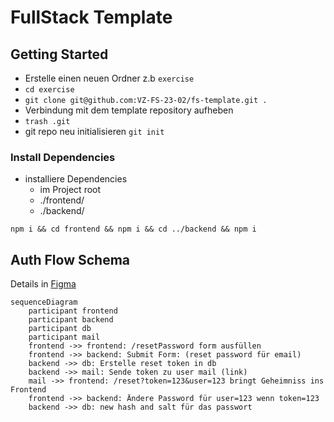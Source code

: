 # FullStack Template

## Getting Started

- Erstelle einen neuen Ordner z.b `exercise`
- `cd exercise`
- `git clone git@github.com:VZ-FS-23-02/fs-template.git .`
- Verbindung mit dem template repository aufheben
- `trash .git`
- git repo neu initialisieren `git init`

### Install Dependencies

- installiere Dependencies
  - im Project root
  - ./frontend/
  - ./backend/

`npm i && cd frontend && npm i && cd ../backend && npm i`

## Auth Flow Schema

Details in [Figma](https://www.figma.com/file/THcDMTloZHZr8mwuOwKAKo/VZ-FS-23-02-BackEnd?type=whiteboard&node-id=67-361&t=LU1My8uKoy6EJMhN-4)

```mermaid
sequenceDiagram
    participant frontend
    participant backend
    participant db
    participant mail
    frontend ->> frontend: /resetPassword form ausfüllen
    frontend ->> backend: Submit Form: (reset password für email)
    backend ->> db: Erstelle reset token in db
    backend ->> mail: Sende token zu user mail (link)
    mail ->> frontend: /reset?token=123&user=123 bringt Geheimniss ins Frontend
    frontend ->> backend: Ändere Password für user=123 wenn token=123
    backend ->> db: new hash and salt für das passwort
```
